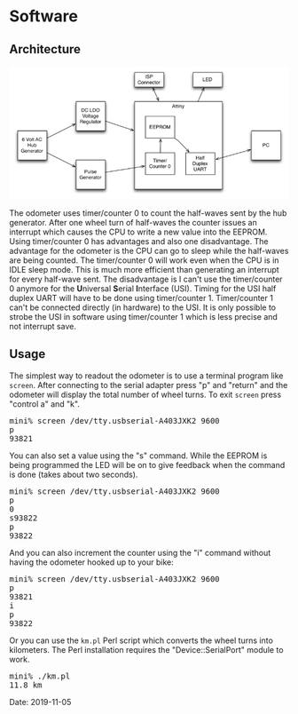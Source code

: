 # Software

## Architecture

![diagram](images/diagram.png)

The odometer uses timer/counter 0 to count the half-waves sent by the hub generator. After one wheel turn of half-waves the counter issues an interrupt which causes the CPU to write a new value into the EEPROM. Using timer/counter 0 has advantages and also one disadvantage. The advantage for the odometer is the CPU can go to sleep while the half-waves are being counted. The timer/counter 0 will work even when the CPU is in IDLE sleep mode. This is much more efficient than generating an interrupt for every half-wave sent. The disadvantage is I can't use the timer/counter 0 anymore for the **U**niversal **S**erial **I**nterface (USI). Timing for the USI half duplex UART will have to be done using timer/counter 1. Timer/counter 1 can't be connected directly (in hardware) to the USI. It is only possible to strobe the USI in software using timer/counter 1 which is less precise and not interrupt save.

## Usage

The simplest way to readout the odometer is to use a terminal program like `screen`. After connecting to the serial adapter press "p" and "return" and the odometer will display the total number of wheel turns. To exit `screen` press "control a" and "k".

<pre>
mini% screen /dev/tty.usbserial-A403JXK2 9600
p
93821
</pre>

You can also set a value using the "s" command. While the EEPROM is being programmed the LED will be on to give feedback when the command is done (takes about two seconds).

<pre>
mini% screen /dev/tty.usbserial-A403JXK2 9600
p
0
s93822
p
93822
</pre>

And you can also increment the counter using the "i" command without having the odometer hooked up to your bike:

<pre>
mini% screen /dev/tty.usbserial-A403JXK2 9600
p
93821
i
p
93822
</pre>

Or you can use the `km.pl` Perl script which converts the wheel turns into kilometers. The Perl installation requires the "Device::SerialPort" module to work.

<pre>
mini% ./km.pl 
11.8 km
</pre>

Date: 2019-11-05

